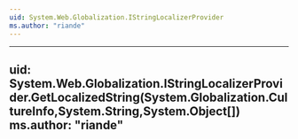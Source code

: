 ```yaml
---
uid: System.Web.Globalization.IStringLocalizerProvider
ms.author: "riande"
---
```


---
uid: System.Web.Globalization.IStringLocalizerProvider.GetLocalizedString(System.Globalization.CultureInfo,System.String,System.Object[])
ms.author: "riande"
---
